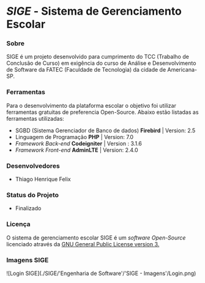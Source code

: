 

# *SIGE* - Sistema de Gerenciamento Escolar

### **Sobre**
SIGE é um projeto desenvolvido para cumprimento do TCC (Trabalho de Conclusão de Curso) em exigência do curso de Análise e Desenvolvimento de Software da FATEC (Faculdade de Tecnologia) da cidade de Americana-SP.

### **Ferramentas**
Para o desenvolvimento da plataforma escolar o objetivo foi utilizar ferramentas gratuitas de preferencia Open-Source. Abaixo estão listadas as ferramentas utilizadas:

 - SGBD (Sistema Gerenciador de Banco de dados) **Firebird** | Version: 2.5
 - Linguagem de Programação **PHP** | Version: 7.0
 - *Framework Back-end* **Codeigniter** | Version : 3.1.6
 - *Framework Front-end* **AdminLTE** | Version: 2.4.0

### **Desenvolvedores**

 - Thiago Henrique Felix

### **Status do Projeto**

 - Finalizado

### **Licença**
O sistema de gerenciamento escolar SIGE é um *software* *Open-Source* licenciado através da [GNU General Public License version 3.](https://opensource.org/licenses/GPL-3.0)

### **Imagens SIGE**

![Login SIGE](./SIGE/'Engenharia de Software'/'SIGE - Imagens'/Login.png)
